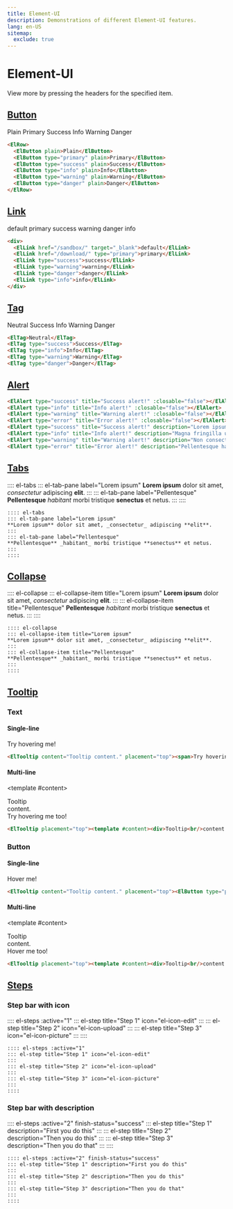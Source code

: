 ```yaml
---
title: Element-UI
description: Demonstrations of different Element-UI features.
lang: en-US
sitemap:
  exclude: true
---
```


# Element-UI
View more by pressing the headers for the specified item.

## [Button](https://element.eleme.io/#/en-US/component/button)
<ElRow>
  <ElButton plain>Plain</ElButton>
  <ElButton type="primary" plain>Primary</ElButton>
  <ElButton type="success" plain>Success</ElButton>
  <ElButton type="info" plain>Info</ElButton>
  <ElButton type="warning" plain>Warning</ElButton>
  <ElButton type="danger" plain>Danger</ElButton>
</ElRow>

```html
<ElRow>
  <ElButton plain>Plain</ElButton>
  <ElButton type="primary" plain>Primary</ElButton>
  <ElButton type="success" plain>Success</ElButton>
  <ElButton type="info" plain>Info</ElButton>
  <ElButton type="warning" plain>Warning</ElButton>
  <ElButton type="danger" plain>Danger</ElButton>
</ElRow>
```

## [Link](https://element.eleme.io/#/en-US/component/link)
<div>
  <ElLink href="/sandbox/" target="_blank">default</ElLink>
  <ElLink href="/download/" type="primary">primary</ElLink>
  <ElLink type="success">success</ElLink>
  <ElLink type="warning">warning</ElLink>
  <ElLink type="danger">danger</ElLink>
  <ElLink type="info">info</ElLink>
</div>

```html
<div>
  <ElLink href="/sandbox/" target="_blank">default</ElLink>
  <ElLink href="/download/" type="primary">primary</ElLink>
  <ElLink type="success">success</ElLink>
  <ElLink type="warning">warning</ElLink>
  <ElLink type="danger">danger</ElLink>
  <ElLink type="info">info</ElLink>
</div>
```

## [Tag](https://element.eleme.io/#/en-US/component/tag)
<ElTag>Neutral</ElTag>
<ElTag type="success">Success</ElTag>
<ElTag type="info">Info</ElTag>
<ElTag type="warning">Warning</ElTag>
<ElTag type="danger">Danger</ElTag>

```html
<ElTag>Neutral</ElTag>
<ElTag type="success">Success</ElTag>
<ElTag type="info">Info</ElTag>
<ElTag type="warning">Warning</ElTag>
<ElTag type="danger">Danger</ElTag>
```

## [Alert](https://element.eleme.io/#/en-US/component/alert)
<ElAlert type="success" title="Success alert!" :closable="false"></ElAlert>
<ElAlert type="info" title="Info alert!" :closable="false"></ElAlert>
<ElAlert type="warning" title="Warning alert!" :closable="false"></ElAlert>
<ElAlert type="error" title="Error alert!" :closable="false"></ElAlert>
<ElAlert type="success" title="Success alert!" description="Lorem ipsum dolor sit amet, consectetur adipiscing elit, sed do eiusmod tempor incididunt ut labore et dolore magna aliqua." show-icon :closable="false"></ElAlert>
<ElAlert type="info" title="Info alert!" description="Magna fringilla urna porttitor rhoncus dolor purus non." show-icon :closable="false"></ElAlert>
<ElAlert type="warning" title="Warning alert!" description="Non consectetur a erat nam at." show-icon :closable="false"></ElAlert>
<ElAlert type="error" title="Error alert!" description="Pellentesque habitant morbi tristique senectus et netus." show-icon :closable="false"></ElAlert>

```html
<ElAlert type="success" title="Success alert!" :closable="false"></ElAlert>
<ElAlert type="info" title="Info alert!" :closable="false"></ElAlert>
<ElAlert type="warning" title="Warning alert!" :closable="false"></ElAlert>
<ElAlert type="error" title="Error alert!" :closable="false"></ElAlert>
<ElAlert type="success" title="Success alert!" description="Lorem ipsum dolor sit amet, consectetur adipiscing elit, sed do eiusmod tempor incididunt ut labore et dolore magna aliqua." show-icon :closable="false"></ElAlert>
<ElAlert type="info" title="Info alert!" description="Magna fringilla urna porttitor rhoncus dolor purus non." show-icon :closable="false"></ElAlert>
<ElAlert type="warning" title="Warning alert!" description="Non consectetur a erat nam at." show-icon :closable="false"></ElAlert>
<ElAlert type="error" title="Error alert!" description="Pellentesque habitant morbi tristique senectus et netus." show-icon :closable="false"></ElAlert>
```

## [Tabs](https://element.eleme.io/#/en-US/component/tabs)
:::: el-tabs
::: el-tab-pane label="Lorem ipsum"
**Lorem ipsum** dolor sit amet, _consectetur_ adipiscing **elit**.
:::
::: el-tab-pane label="Pellentesque"
**Pellentesque** _habitant_ morbi tristique **senectus** et netus.
:::
::::

```
:::: el-tabs
::: el-tab-pane label="Lorem ipsum"
**Lorem ipsum** dolor sit amet, _consectetur_ adipiscing **elit**.
:::
::: el-tab-pane label="Pellentesque"
**Pellentesque** _habitant_ morbi tristique **senectus** et netus.
:::
::::
```

## [Collapse](https://element.eleme.io/#/en-US/component/collapse)
:::: el-collapse
::: el-collapse-item title="Lorem ipsum"
**Lorem ipsum** dolor sit amet, _consectetur_ adipiscing **elit**.
:::
::: el-collapse-item title="Pellentesque"
**Pellentesque** _habitant_ morbi tristique **senectus** et netus.
:::
::::

```
:::: el-collapse
::: el-collapse-item title="Lorem ipsum"
**Lorem ipsum** dolor sit amet, _consectetur_ adipiscing **elit**.
:::
::: el-collapse-item title="Pellentesque"
**Pellentesque** _habitant_ morbi tristique **senectus** et netus.
:::
::::
```

## [Tooltip](https://element.eleme.io/#/en-US/component/tooltip)
### Text

#### Single-line
<ElTooltip content="Tooltip content." placement="top"><span>Try hovering me!</span></ElTooltip>

```html
<ElTooltip content="Tooltip content." placement="top"><span>Try hovering me!</span></ElTooltip>
```

#### Multi-line
<ElTooltip placement="top"><template #content><div>Tooltip<br/>content.</div></template><span>Try hovering me too!</span></ElTooltip>

```html
<ElTooltip placement="top"><template #content><div>Tooltip<br/>content.</div></template><span>Try hovering me too!</span></ElTooltip>
```

### Button

#### Single-line
<ElTooltip content="Tooltip content." placement="top"><ElButton type="primary" plain>Hover me!</ElButton></ElTooltip>

```html
<ElTooltip content="Tooltip content." placement="top"><ElButton type="primary" plain>Hover me!</ElButton></ElTooltip>
```

#### Multi-line
<ElTooltip placement="top"><template #content><div>Tooltip<br/>content.</div></template><ElButton type="info" plain>Hover me too!</ElButton></ElTooltip>

```html
<ElTooltip placement="top"><template #content><div>Tooltip<br/>content.</div></template><ElButton type="info" plain>Hover me too!</ElButton></ElTooltip>
```

## [Steps](https://element.eleme.io/#/en-US/component/steps)

### Step bar with icon
:::: el-steps :active="1"
::: el-step title="Step 1" icon="el-icon-edit"
:::
::: el-step title="Step 2" icon="el-icon-upload"
:::
::: el-step title="Step 3" icon="el-icon-picture"
:::
::::

```
:::: el-steps :active="1"
::: el-step title="Step 1" icon="el-icon-edit"
:::
::: el-step title="Step 2" icon="el-icon-upload"
:::
::: el-step title="Step 3" icon="el-icon-picture"
:::
::::
```

### Step bar with description
:::: el-steps :active="2" finish-status="success"
::: el-step title="Step 1" description="First you do this"
:::
::: el-step title="Step 2" description="Then you do this"
:::
::: el-step title="Step 3" description="Then you do that"
:::
::::

```
:::: el-steps :active="2" finish-status="success"
::: el-step title="Step 1" description="First you do this"
:::
::: el-step title="Step 2" description="Then you do this"
:::
::: el-step title="Step 3" description="Then you do that"
:::
::::
```
